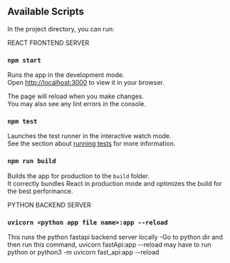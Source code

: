 ## Available Scripts

In the project directory, you can run:

REACT FRONTEND SERVER
### `npm start`

Runs the app in the development mode.\
Open [http://localhost:3000](http://localhost:3000) to view it in your browser.

The page will reload when you make changes.\
You may also see any lint errors in the console.

### `npm test`

Launches the test runner in the interactive watch mode.\
See the section about [running tests](https://facebook.github.io/create-react-app/docs/running-tests) for more information.

### `npm run build`

Builds the app for production to the `build` folder.\
It correctly bundles React in production mode and optimizes the build for the best performance.

PYTHON BACKEND SERVER
### `uvicorn <python app file name>:app --reload`

This runs the python fastapi backend server locally
-Go to python dir and then run this command, uvicorn fastApi:app --reload
    may have to run python or python3 -m uvicorn fast_api:app --reload